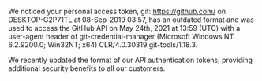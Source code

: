 
We noticed your personal access token, git: https://github.com/ on DESKTOP-G2P71TL at 08-Sep-2019 03:57, has an outdated format and was used to access the GitHub API on May 24th, 2021 at 13:59 (UTC) with a user-agent header of git-credential-manager (Microsoft Windows NT 6.2.9200.0; Win32NT; x64) CLR/4.0.30319 git-tools/1.18.3.

 
We recently updated the format of our API authentication tokens, providing additional security benefits to all our customers.